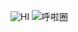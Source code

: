 ![HI](https://github.com/0711-lcy/0711-lcy.github.io/assets/149340648/2f157de5-1795-4aa3-b3d3-506fa2a644d2)
![呼啦圈](https://github.com/0711-lcy/0711-lcy.github.io/assets/149340648/11ef4631-6974-4dfd-ac67-000141783ea0)

